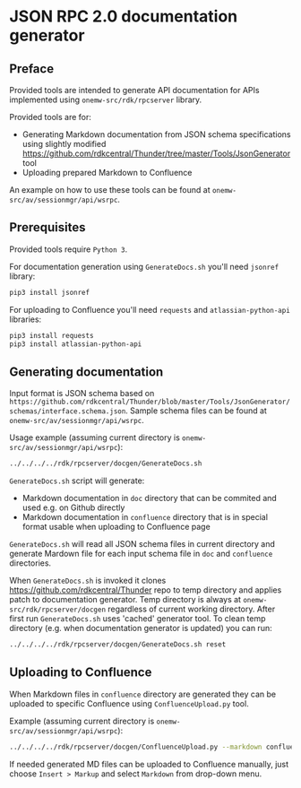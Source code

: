 <!--
If not stated otherwise in this file or this component's LICENSE file the
following copyright and licenses apply:

Copyright 2021 Liberty Global Service BV

Licensed under the Apache License, Version 2.0 (the "License");
you may not use this file except in compliance with the License.
You may obtain a copy of the License at

http://www.apache.org/licenses/LICENSE-2.0

Unless required by applicable law or agreed to in writing, software
distributed under the License is distributed on an "AS IS" BASIS,
WITHOUT WARRANTIES OR CONDITIONS OF ANY KIND, either express or implied.
See the License for the specific language governing permissions and
limitations under the License.
-->

# JSON RPC 2.0 documentation generator

## Preface

Provided tools are intended to generate API documentation for APIs implemented using `onemw-src/rdk/rpcserver` library.

Provided tools are for:

* Generating Markdown documentation from JSON schema specifications using slightly modified https://github.com/rdkcentral/Thunder/tree/master/Tools/JsonGenerator tool
* Uploading prepared Markdown to Confluence

An example on how to use these tools can be found at `onemw-src/av/sessionmgr/api/wsrpc`.

## Prerequisites

Provided tools require `Python 3`.

For documentation generation using `GenerateDocs.sh` you'll need `jsonref` library:

```sh
pip3 install jsonref
```

For uploading to Confluence you'll need `requests` and `atlassian-python-api` libraries:

```sh
pip3 install requests
pip3 install atlassian-python-api
```

## Generating documentation

Input format is JSON schema based on `https://github.com/rdkcentral/Thunder/blob/master/Tools/JsonGenerator/schemas/interface.schema.json`. Sample schema files can be found at `onemw-src/av/sessionmgr/api/wsrpc`.

Usage example (assuming current directory is `onemw-src/av/sessionmgr/api/wsrpc`):

```sh
../../../../rdk/rpcserver/docgen/GenerateDocs.sh
```

`GenerateDocs.sh` script will generate:

* Markdown documentation in `doc` directory that can be commited and used e.g. on Github directly
* Markdown documentation in `confluence` directory that is in special format usable when uploading to Confluence page

`GenerateDocs.sh` will read all JSON schema files in current directory and generate Mardown file for each input schema file in `doc` and `confluence` directories.

When `GenerateDocs.sh` is invoked it clones https://github.com/rdkcentral/Thunder repo to temp directory and applies patch to documentation generator. Temp directory is always at `onemw-src/rdk/rpcserver/docgen` regardless of current working directory. After first run `GenerateDocs.sh` uses 'cached' generator tool. To clean temp directory (e.g. when documentation generator is updated) you can run:

```sh
../../../../rdk/rpcserver/docgen/GenerateDocs.sh reset
```

## Uploading to Confluence

When Markdown files in `confluence` directory are generated they can be uploaded to specific Confluence using `ConfluenceUpload.py` tool.

Example (assuming current directory is `onemw-src/av/sessionmgr/api/wsrpc`):

```sh
../../../../rdk/rpcserver/docgen/ConfluenceUpload.py --markdown confluence/MyAPI.md --url https://wikiprojects.upc.biz --user user.name --password 12345678 --space CTOM --page "My API Page"
```

If needed generated MD files can be uploaded to Confluence manually, just choose `Insert > Markup` and select `Markdown` from drop-down menu.
